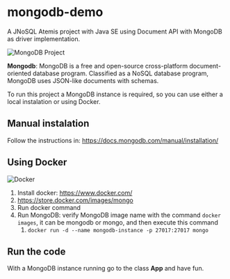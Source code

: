 # mongodb-demo

A JNoSQL Atemis project with Java SE using Document API with MongoDB as driver implementation.

![MongoDB Project](http://www.jnosql.org/img/logos/mongodb.png)


**Mongodb**: MongoDB is a free and open-source cross-platform document-oriented database program. Classified as a NoSQL database program, MongoDB uses JSON-like documents with schemas.


To run this project a MongoDB instance is required, so you can use either a local instalation or using Docker.


## Manual instalation

Follow the instructions in: https://docs.mongodb.com/manual/installation/


## Using Docker

![Docker](https://www.docker.com/sites/default/files/horizontal_large.png)


1. Install docker: https://www.docker.com/
2. https://store.docker.com/images/mongo
3. Run docker command
4. Run MongoDB: verify MongoDB image name with the command `docker images`, it can be mongodb or mongo, and then execute this command 
   1. `docker run -d --name mongodb-instance -p 27017:27017 mongo`



## Run the code

With a MongoDB instance running go to the class **App** and have fun.
